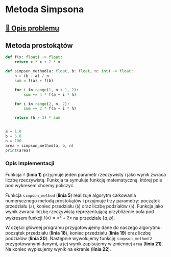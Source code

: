 # Metoda Simpsona

## [:link: Opis problemu](../../../../algorithms/numerical-methods/simpson-integration.md)

## Metoda prostokątów

```python linenums="1"
def f(x: float) -> float:
    return x * x + 2 * x

def simpson_method(a: float, b: float, n: int) -> float:
    h = (b - a) / n
    sum = f(a) + f(b)

    for i in range(1, n + 1, 2):
        sum += 4 * f(a + i * h)

    for i in range(2, n, 2): 
        sum += 2 * f(a + i * h)

    return (h / 3) * sum


a = 1.0
b = 5.0
n = 100
area = simpson_method(a, b, n)
print(area)
```

### Opis implementacji

Funkcja `f` (**linia 1**) przyjmuje jeden parametr rzeczywisty i jako wynik zwraca liczbę rzeczywistą. Funkcja ta symuluje funkcję matematyczną, której pole pod wykresem chcemy policzyć. 

Funkcja `simpson_method` (**linia 5**) realizuje algorytm całkowania numerycznego metodą prostokątów i przyjmuje trzy parametry: początek przedziału (`a`), koniec przedziału (`b`) oraz liczbę podziałów (`n`). Funkcja jako wynik zwraca liczbę rzeczywistą reprezentującą przybliżenie pola pod wykresem funkcji $f(x)=x^2+2x$ na przedziale $[a, b]$.

W części głównej programu przygotowujemy dane do naszego algorytmu: początek przedziału (**linia 18**), koniec przedziału (**linia 19**) oraz liczbę podziałów (**linia 20**). Następnie wywołujemy funkcję `simpson_method` z przygotowanymi danymi, a jej wynik zapisujemy w zmiennej `area` (**linia 21**). Na koniec wypisujemy wynik na ekranie (**linia 22**).
